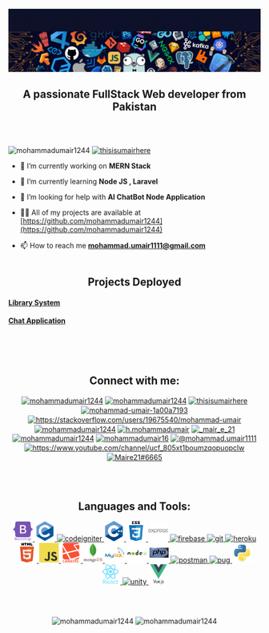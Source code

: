 <a align="left"> <img src="https://github.com/mohammadumair1244/mohammadumair1244/blob/main/banner.gif" alt="Banner" /> </a>
<h2 align="center">A passionate FullStack Web developer from Pakistan</h2>
<br><br>
<p align="left"> 
  <img src="https://komarev.com/ghpvc/?username=mohammadumair1244&label=Profile%20views&color=0e75b6&style=flat" alt="mohammadumair1244" />  
  <a href="https://twitter.com/thisisumairhere" target="blank"><img src="https://img.shields.io/twitter/follow/thisisumairhere?logo=twitter&style=for-the-badge"         alt="thisisumairhere" /></a></p>



- 🔭 I’m currently working on **MERN Stack**

- 🌱 I’m currently learning **Node JS , Laravel**

- 🤝 I’m looking for help with **AI ChatBot Node Application**

- 👨‍💻 All of my projects are available at [https://github.com/mohammadumair1244](https://github.com/mohammadumair1244)

- 📫 How to reach me **mohammad.umair1111@gmail.com**
<br><br>

<h2 align="center">Projects Deployed</h2>
<h4><a href="https://mern-library.vercel.app/login" target="blank">Library System</a></h4>
<h4><a href="https://chat-app-socket.vercel.app/" target="blank">Chat Application</a></h4>


<br><br><br>
<h2 align="center">Connect with me:</h2>
<p align="center">
<a href="https://codepen.io/mohammadumair1244" target="blank"><img align="center" src="https://raw.githubusercontent.com/rahuldkjain/github-profile-readme-generator/master/src/images/icons/Social/codepen.svg" alt="mohammadumair1244" height="30" width="40" /></a>
<a href="https://dev.to/mohammadumair1244" target="blank"><img align="center" src="https://raw.githubusercontent.com/rahuldkjain/github-profile-readme-generator/master/src/images/icons/Social/devto.svg" alt="mohammadumair1244" height="30" width="40" /></a>
<a href="https://twitter.com/thisisumairhere" target="blank"><img align="center" src="https://raw.githubusercontent.com/rahuldkjain/github-profile-readme-generator/master/src/images/icons/Social/twitter.svg" alt="thisisumairhere" height="30" width="40" /></a>
<a href="https://linkedin.com/in/mohammad-umair-1a00a7193" target="blank"><img align="center" src="https://raw.githubusercontent.com/rahuldkjain/github-profile-readme-generator/master/src/images/icons/Social/linked-in-alt.svg" alt="mohammad-umair-1a00a7193" height="30" width="40" /></a>
<a href="https://stackoverflow.com/users/https://stackoverflow.com/users/19675540/mohammad-umair" target="blank"><img align="center" src="https://raw.githubusercontent.com/rahuldkjain/github-profile-readme-generator/master/src/images/icons/Social/stack-overflow.svg" alt="https://stackoverflow.com/users/19675540/mohammad-umair" height="30" width="40" /></a>
<a href="https://codesandbox.com/mohammadumair1244" target="blank"><img align="center" src="https://raw.githubusercontent.com/rahuldkjain/github-profile-readme-generator/master/src/images/icons/Social/codesandbox.svg" alt="mohammadumair1244" height="30" width="40" /></a>
<a href="https://fb.com/h.mohammadumair" target="blank"><img align="center" src="https://raw.githubusercontent.com/rahuldkjain/github-profile-readme-generator/master/src/images/icons/Social/facebook.svg" alt="h.mohammadumair" height="30" width="40" /></a>
<a href="https://instagram.com/_mair_e_21" target="blank"><img align="center" src="https://raw.githubusercontent.com/rahuldkjain/github-profile-readme-generator/master/src/images/icons/Social/instagram.svg" alt="_mair_e_21" height="30" width="40" /></a>
<a href="https://dribbble.com/mohammadumair1244" target="blank"><img align="center" src="https://raw.githubusercontent.com/rahuldkjain/github-profile-readme-generator/master/src/images/icons/Social/dribbble.svg" alt="mohammadumair1244" height="30" width="40" /></a>
<a href="https://www.behance.net/mohammadumair16" target="blank"><img align="center" src="https://raw.githubusercontent.com/rahuldkjain/github-profile-readme-generator/master/src/images/icons/Social/behance.svg" alt="mohammadumair16" height="30" width="40" /></a>
<a href="https://medium.com/@mohammad.umair1111" target="blank"><img align="center" src="https://raw.githubusercontent.com/rahuldkjain/github-profile-readme-generator/master/src/images/icons/Social/medium.svg" alt="@mohammad.umair1111" height="30" width="40" /></a>
<a href="https://www.youtube.com/c/https://www.youtube.com/channel/ucf_805xt1boumzqopuopclw" target="blank"><img align="center" src="https://raw.githubusercontent.com/rahuldkjain/github-profile-readme-generator/master/src/images/icons/Social/youtube.svg" alt="https://www.youtube.com/channel/ucf_805xt1boumzqopuopclw" height="30" width="40" /></a>
<a href="https://discord.gg/Maire21#6665" target="blank"><img align="center" src="https://raw.githubusercontent.com/rahuldkjain/github-profile-readme-generator/master/src/images/icons/Social/discord.svg" alt="Maire21#6665" height="30" width="40" /></a>
</p>
<br><br>
<h2 align="center">Languages and Tools:</h2>
<p align="center"> <a href="https://getbootstrap.com" target="_blank" rel="noreferrer"> <img src="https://raw.githubusercontent.com/devicons/devicon/master/icons/bootstrap/bootstrap-plain-wordmark.svg" alt="bootstrap" width="40" height="40"/> </a> <a href="https://www.cprogramming.com/" target="_blank" rel="noreferrer"> <img src="https://raw.githubusercontent.com/devicons/devicon/master/icons/c/c-original.svg" alt="c" width="40" height="40"/> </a> <a href="https://codeigniter.com" target="_blank" rel="noreferrer"> <img src="https://cdn.worldvectorlogo.com/logos/codeigniter.svg" alt="codeigniter" width="40" height="40"/> </a> <a href="https://www.w3schools.com/cpp/" target="_blank" rel="noreferrer"> <img src="https://raw.githubusercontent.com/devicons/devicon/master/icons/cplusplus/cplusplus-original.svg" alt="cplusplus" width="40" height="40"/> </a> <a href="https://www.w3schools.com/css/" target="_blank" rel="noreferrer"> <img src="https://raw.githubusercontent.com/devicons/devicon/master/icons/css3/css3-original-wordmark.svg" alt="css3" width="40" height="40"/> </a> <a href="https://expressjs.com" target="_blank" rel="noreferrer"> <img src="https://raw.githubusercontent.com/devicons/devicon/master/icons/express/express-original-wordmark.svg" alt="express" width="40" height="40"/> </a> <a href="https://firebase.google.com/" target="_blank" rel="noreferrer"> <img src="https://www.vectorlogo.zone/logos/firebase/firebase-icon.svg" alt="firebase" width="40" height="40"/> </a> <a href="https://git-scm.com/" target="_blank" rel="noreferrer"> <img src="https://www.vectorlogo.zone/logos/git-scm/git-scm-icon.svg" alt="git" width="40" height="40"/> </a> <a href="https://heroku.com" target="_blank" rel="noreferrer"> <img src="https://www.vectorlogo.zone/logos/heroku/heroku-icon.svg" alt="heroku" width="40" height="40"/> </a> <a href="https://www.w3.org/html/" target="_blank" rel="noreferrer"> <img src="https://raw.githubusercontent.com/devicons/devicon/master/icons/html5/html5-original-wordmark.svg" alt="html5" width="40" height="40"/> </a> <a href="https://developer.mozilla.org/en-US/docs/Web/JavaScript" target="_blank" rel="noreferrer"> <img src="https://raw.githubusercontent.com/devicons/devicon/master/icons/javascript/javascript-original.svg" alt="javascript" width="40" height="40"/> </a> <a href="https://laravel.com/" target="_blank" rel="noreferrer"> <img src="https://raw.githubusercontent.com/devicons/devicon/master/icons/laravel/laravel-plain-wordmark.svg" alt="laravel" width="40" height="40"/> </a> <a href="https://www.mongodb.com/" target="_blank" rel="noreferrer"> <img src="https://raw.githubusercontent.com/devicons/devicon/master/icons/mongodb/mongodb-original-wordmark.svg" alt="mongodb" width="40" height="40"/> </a> <a href="https://www.mysql.com/" target="_blank" rel="noreferrer"> <img src="https://raw.githubusercontent.com/devicons/devicon/master/icons/mysql/mysql-original-wordmark.svg" alt="mysql" width="40" height="40"/> </a> <a href="https://nodejs.org" target="_blank" rel="noreferrer"> <img src="https://raw.githubusercontent.com/devicons/devicon/master/icons/nodejs/nodejs-original-wordmark.svg" alt="nodejs" width="40" height="40"/> </a> <a href="https://www.php.net" target="_blank" rel="noreferrer"> <img src="https://raw.githubusercontent.com/devicons/devicon/master/icons/php/php-original.svg" alt="php" width="40" height="40"/> </a> <a href="https://postman.com" target="_blank" rel="noreferrer"> <img src="https://www.vectorlogo.zone/logos/getpostman/getpostman-icon.svg" alt="postman" width="40" height="40"/> </a> <a href="https://pugjs.org" target="_blank" rel="noreferrer"> <img src="https://cdn.worldvectorlogo.com/logos/pug.svg" alt="pug" width="40" height="40"/> </a> <a href="https://www.python.org" target="_blank" rel="noreferrer"> <img src="https://raw.githubusercontent.com/devicons/devicon/master/icons/python/python-original.svg" alt="python" width="40" height="40"/> </a> <a href="https://reactjs.org/" target="_blank" rel="noreferrer"> <img src="https://raw.githubusercontent.com/devicons/devicon/master/icons/react/react-original-wordmark.svg" alt="react" width="40" height="40"/> </a> <a href="https://unity.com/" target="_blank" rel="noreferrer"> <img src="https://www.vectorlogo.zone/logos/unity3d/unity3d-icon.svg" alt="unity" width="40" height="40"/> </a> <a href="https://vuejs.org/" target="_blank" rel="noreferrer"> <img src="https://raw.githubusercontent.com/devicons/devicon/master/icons/vuejs/vuejs-original-wordmark.svg" alt="vuejs" width="40" height="40"/> </a> </p>
<br><br>
<p align="center">
<img float="left" src="https://github-readme-stats.vercel.app/api/top-langs?username=mohammadumair1244&show_icons=true&locale=en&layout=compact" alt="mohammadumair1244" /> 
<img float="right"  src="https://github-readme-stats.vercel.app/api?username=mohammadumair1244&show_icons=true&locale=en" alt="mohammadumair1244" />
</p>

